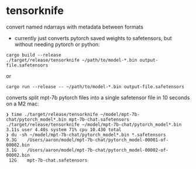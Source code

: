 # tensorknife

convert named ndarrays with metadata between formats

* currently just converts pytorch saved weights to safetensors, but without needing pytorch or python:

```
cargo build --release
./target/release/tensorknife ~/path/to/model-*.bin output-file.safetensors
```

or

```
cargo run --release -- ~/path/to/model-*.bin output-file.safetensors
```

converts split mpt-7b pytorch files into a single safetensor file in 10 seconds on a M2 mac:

```
❯ time ./target/release/tensorknife ~/model/mpt-7b-chat/pytorch_model*.bin mpt-7b-chat.safetensors
./target/release/tensorknife ~/model/mpt-7b-chat/pytorch_model*.bin   3.11s user 4.40s system 71% cpu 10.430 total
❯ du -sh ~/model/mpt-7b-chat/pytorch_model*.bin *.safetensors                                
9.3G	/Users/aaron/model/mpt-7b-chat/pytorch_model-00001-of-00002.bin
3.1G	/Users/aaron/model/mpt-7b-chat/pytorch_model-00002-of-00002.bin
 12G	mpt-7b-chat.safetensors
```
